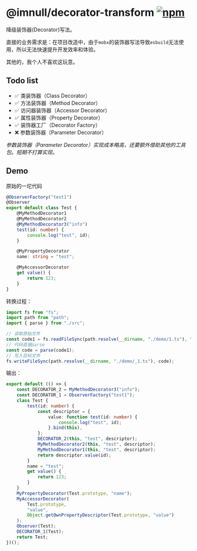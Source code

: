 # @imnull/decorator-transform [![npm](https://img.shields.io/npm/v/@imnull/decorator-transform.svg)](https://www.npmjs.com/package/@imnull/decorator-transform)

降级装饰器(Decorator)写法。

直接的业务需求是：在项目改造中，由于`mobx`的装饰器写法导致`esbuild`无法使用，所以无法快速提升开发效率和体验。

其他的，我个人不喜欢这玩意。

## Todo list

- ✅ 类装饰器（Class Decorator）
- ✅ 方法装饰器（Method Decorator）
- ✅ 访问器装饰器（Accessor Decorator）
- ✅ 属性装饰器（Property Decorator）
- ✅ 装饰器工厂（Decorator Factory）
- ❌ 参数装饰器（Parameter Decorator）

*参数装饰器（Parameter Decorator）实现成本略高，还要额外借助其他的工具包。短期不打算实现。*

## Demo

原始的一坨代码

```ts
@ObserverFactory("test1")
@Observer
export default class Test {
    @MyMethodDecorator1
    @MyMethodDecorator2
    @MyMethodDecorator3("info")
    test(id: number) {
        console.log("test", id);
    }

    @MyPropertyDecorator
    name: string = "test";

    @MyAccessorDecorator
    get value() {
        return 123;
    }
}
```

转换过程：

```ts
import fs from "fs";
import path from "path";
import { parse } from "./src";

// 读取原始文件
const code1 = fs.readFileSync(path.resolve(__dirname, "./demo/1.ts"), "utf-8");
// 代码直接parse
const code = parse(code1);
// 写入目标文件
fs.writeFileSync(path.resolve(__dirname, "./demo/_1.ts"), code);
```

输出：

```ts
export default (() => {
    const DECORATOR_2 = MyMethodDecorator3("info");
    const DECORATOR_1 = ObserverFactory("test1");
    class Test {
        test(id: number) {
            const descriptor = {
                value: function test(id: number) {
                    console.log("test", id);
                }.bind(this),
            };
            DECORATOR_2(this, "test", descriptor);
            MyMethodDecorator2(this, "test", descriptor);
            MyMethodDecorator1(this, "test", descriptor);
            return descriptor.value(id);
        }
        name = "test";
        get value() {
            return 123;
        }
    }
    MyPropertyDecorator(Test.prototype, "name");
    MyAccessorDecorator(
        Test.prototype,
        "value",
        Object.getOwnPropertyDescriptor(Test.prototype, "value")
    );
    Observer(Test);
    DECORATOR_1(Test);
    return Test;
})();
```
